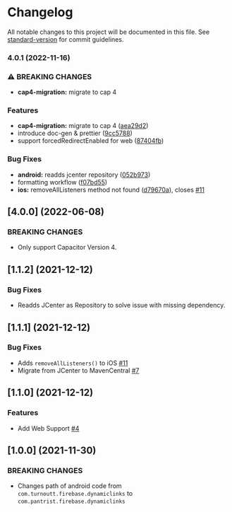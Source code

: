 # Changelog

All notable changes to this project will be documented in this file. See [standard-version](https://github.com/conventional-changelog/standard-version) for commit guidelines.

### 4.0.1 (2022-11-16)


### ⚠ BREAKING CHANGES

* **cap4-migration:** migrate to cap 4

### Features

* **cap4-migration:** migrate to cap 4 ([aea29d2](https://github.com/Pantrist-dev/capacitor-firebase-dynamic-links/commit/aea29d26385d5722e1ec05cdcc5ee90ff2a05fa1))
* introduce doc-gen & prettier ([9cc5788](https://github.com/Pantrist-dev/capacitor-firebase-dynamic-links/commit/9cc57880de0859a5cfd10003e638125350c2cc60))
* support forcedRedirectEnabled for web ([87404fb](https://github.com/Pantrist-dev/capacitor-firebase-dynamic-links/commit/87404fbc734162c425d17110dc58831f2713c8df))


### Bug Fixes

* **android:** readds jcenter repository ([052b973](https://github.com/Pantrist-dev/capacitor-firebase-dynamic-links/commit/052b973a142680e86638b88dbfd8d145ff1d150c))
* formatting workflow ([f07bd55](https://github.com/Pantrist-dev/capacitor-firebase-dynamic-links/commit/f07bd55fb0ed493c2de1ad5c50a4fb7b2dcb0076))
* **ios:** removeAllListeners method not found ([d79670a](https://github.com/Pantrist-dev/capacitor-firebase-dynamic-links/commit/d79670af2ce76f54ac5ff797ff599e69d1d1b4e9)), closes [#11](https://github.com/Pantrist-dev/capacitor-firebase-dynamic-links/issues/11)

## [4.0.0] (2022-06-08)

### BREAKING CHANGES

- Only support Capacitor Version 4.


## [1.1.2] (2021-12-12)

### Bug Fixes

- Readds JCenter as Repository to solve issue with missing dependency.


## [1.1.1] (2021-12-12)

### Bug Fixes

- Adds `removeAllListeners()` to iOS [#11](https://github.com/Pantrist-dev/capacitor-firebase-dynamic-links/issues/11)
- Migrate from JCenter to MavenCentral [#7](https://github.com/Pantrist-dev/capacitor-firebase-dynamic-links/pull/7)

## [1.1.0] (2021-12-12)

### Features

- Add Web Support [#4](https://github.com/Pantrist-dev/capacitor-firebase-dynamic-links/pull/4)


## [1.0.0] (2021-11-30)

### BREAKING CHANGES

- Changes path of android code from `com.turnoutt.firebase.dynamiclinks` to `com.pantrist.firebase.dynamiclinks`
